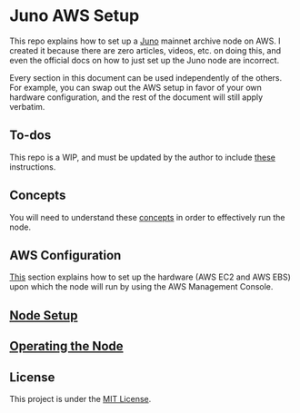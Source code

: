 # Juno AWS Setup

This repo explains how to set up a [Juno](https://www.junonetwork.io/) mainnet archive node on AWS. I created it because there are zero articles, videos, etc. on doing this, and even the official docs on how to just set up the Juno node are incorrect.

Every section in this document can be used independently of the others. For example, you can swap out the AWS setup in favor of your own hardware configuration, and the rest of the document will still apply verbatim.

## To-dos

This repo is a WIP, and must be updated by the author to include [these](docs/to-dos.md) instructions.

## Concepts

You will need to understand these [concepts](docs/concepts.md) in order to effectively run the node.

## AWS Configuration

[This](docs/aws-config.md) section explains how to set up the hardware (AWS EC2 and AWS EBS) upon which the node will run by using the AWS Management Console.

## [Node Setup](docs/node-setup.md)

## [Operating the Node](docs/operating.md)

## License

This project is under the [MIT License](LICENSE).
